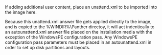 If adding additional user content, place an unattend.xml to be imported into the image here.

Because this unattend.xml answer file gets applied directly to the image, and is copied to the %WINDIR%\Panther directoy, it will act indentically to an autounattend.xml answer file placed on the installation media with the exception of the WindowsPE configuration pass. Any WindowsPE configuration pass parameters must be placed in an autounattend.xml in order to set up disk partitions and layouts.
